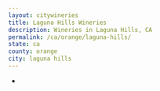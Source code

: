 ```yaml
---
layout: citywineries
title: Laguna Hills Wineries
description: Wineries in Laguna Hills, CA
permalink: /ca/orange/laguna-hills/
state: ca
county: orange
city: laguna hills
---
```

-
